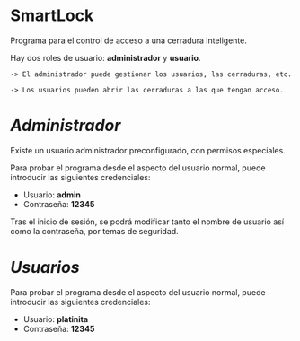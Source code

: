 # SmartLock
Programa para el control de acceso a una cerradura inteligente.

Hay dos roles de usuario: **administrador** y **usuario**.

    -> El administrador puede gestionar los usuarios, las cerraduras, etc. 

    -> Los usuarios pueden abrir las cerraduras a las que tengan acceso.

# *Administrador*
Existe un usuario administrador preconfigurado, con permisos especiales.

Para probar el programa desde el aspecto del usuario normal, puede introducir las siguientes credenciales:
- Usuario: **admin**
- Contraseña: **12345**

Tras el inicio de sesión, se podrá modificar tanto el nombre de usuario así como la contraseña, por temas de seguridad. 

# *Usuarios*
Para probar el programa desde el aspecto del usuario normal, puede introducir las siguientes credenciales:
- Usuario: **platinita**
- Contraseña: **12345**